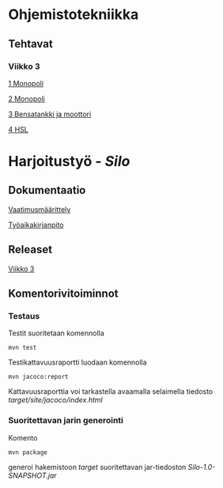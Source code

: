 # **Ohjemistotekniikka**

## **Tehtavat**

### Viikko 3

[1 Monopoli](https://github.com/iisu36/ot-harjoitustyo/blob/master/laskarit/viikko3/1monopoli.jpg)

[2 Monopoli](https://github.com/iisu36/ot-harjoitustyo/blob/master/laskarit/viikko3/2monopoli.jpg)

[3 Bensatankki ja moottori](https://github.com/iisu36/ot-harjoitustyo/blob/master/laskarit/viikko3/3bensamoottori.png)

[4 HSL](https://github.com/iisu36/ot-harjoitustyo/blob/master/laskarit/viikko3/4hsl.png)

# **Harjoitustyö - _Silo_**

## Dokumentaatio
<!--[Käyttöohje](https://github.com/iisu36/ot-harjoitustyo/blob/master/dokumentaatio/kayttoohje.md)-->

[Vaatimusmäärittely](https://github.com/iisu36/ot-harjoitustyo/blob/master/dokumentaatio/vaatimusmaarittely.md)
<!--[Arkkitehtuurikuvaus](https://github.com/iisu36/ot-harjoitustyo/blob/master/dokumentaatio/arkkitehtuurikuvaus.md)
[Testausdokumentti](https://github.com/iisu36/ot-harjoitustyo/blob/master/dokumentaatio/testausdokumentti.md)-->
[Työaikakirjanpito](https://github.com/iisu36/ot-harjoitustyo/blob/master/dokumentaatio/tyoaikakirjanpito.md)

## Releaset

[Viikko 3](https://github.com/iisu36/ot-harjoitustyo/tree/master/Silo)

## Komentorivitoiminnot

### Testaus

Testit suoritetaan komennolla

```
mvn test
```

Testikattavuusraportti luodaan komennolla

```
mvn jacoco:report
```

Kattavuusraporttia voi tarkastella avaamalla selaimella tiedosto _target/site/jacoco/index.html_

### Suoritettavan jarin generointi

Komento

```
mvn package
```

generoi hakemistoon _target_ suoritettavan jar-tiedoston _Silo-1.0-SNAPSHOT.jar_

<!--### JavaDoc

JavaDoc generoidaan komennolla

```
mvn javadoc:javadoc
```

JavaDocia voi tarkastella avaamalla selaimella tiedosto _target/site/apidocs/index.html_

### Checkstyle

Tiedostoon [checkstyle.xml](https://github.com/mluukkai/OtmTodoApp/blob/master/checkstyle.xml) määrittelemät tarkistukset suoritetaan komennolla

```
 mvn jxr:jxr checkstyle:checkstyle
```

Mahdolliset virheilmoitukset selviävät avaamalla selaimella tiedosto _target/site/checkstyle.html_-->
